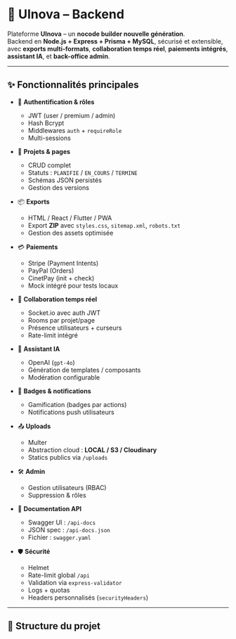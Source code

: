 # 🚀 UInova – Backend

Plateforme **UInova** – un **nocode builder nouvelle génération**.  
Backend en **Node.js + Express + Prisma + MySQL**, sécurisé et extensible, avec **exports multi-formats**, **collaboration temps réel**, **paiements intégrés**, **assistant IA**, et **back-office admin**.

---

## ✨ Fonctionnalités principales

- 🔑 **Authentification & rôles**
  - JWT (user / premium / admin)
  - Hash Bcrypt
  - Middlewares `auth` + `requireRole`
  - Multi-sessions

- 📂 **Projets & pages**
  - CRUD complet
  - Statuts : `PLANIFIE` / `EN_COURS` / `TERMINE`
  - Schémas JSON persistés
  - Gestion des versions

- 📦 **Exports**
  - HTML / React / Flutter / PWA
  - Export **ZIP** avec `styles.css`, `sitemap.xml`, `robots.txt`
  - Gestion des assets optimisée

- 💳 **Paiements**
  - Stripe (Payment Intents)
  - PayPal (Orders)
  - CinetPay (init + check)
  - Mock intégré pour tests locaux

- 🤝 **Collaboration temps réel**
  - Socket.io avec auth JWT
  - Rooms par projet/page
  - Présence utilisateurs + curseurs
  - Rate-limit intégré

- 🤖 **Assistant IA**
  - OpenAI (`gpt-4o`)
  - Génération de templates / composants
  - Modération configurable

- 🏅 **Badges & notifications**
  - Gamification (badges par actions)
  - Notifications push utilisateurs

- 📤 **Uploads**
  - Multer
  - Abstraction cloud : **LOCAL / S3 / Cloudinary**
  - Statics publics via `/uploads`

- 🛠 **Admin**
  - Gestion utilisateurs (RBAC)
  - Suppression & rôles

- 📑 **Documentation API**
  - Swagger UI : `/api-docs`
  - JSON spec : `/api-docs.json`
  - Fichier : `swagger.yaml`

- 🛡 **Sécurité**
  - Helmet
  - Rate-limit global `/api`
  - Validation via `express-validator`
  - Logs + quotas
  - Headers personnalisés (`securityHeaders`)

---

## 📂 Structure du projet

